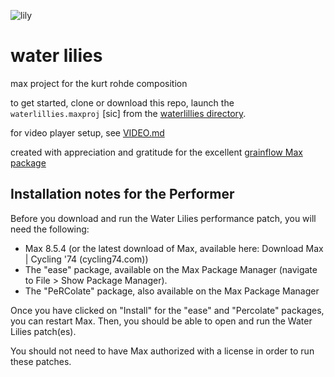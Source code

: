 ![lily](/icons/wl.ico) 
# water lilies
max project for the kurt rohde composition

to get started, clone or download this repo, launch the `waterlillies.maxproj` \[sic\] from the [waterlillies directory](/waterlillies/).

for video player setup, see [VIDEO.md](/video-player/VIDEO.md)

created with appreciation and gratitude for the excellent [grainflow Max package](https://github.com/composingcap/grainflow)

## Installation notes for the Performer

Before you download and run the Water Lilies performance patch, you will need the following:

- Max 8.5.4 (or the latest download of Max, available here: Download Max | Cycling '74 (cycling74.com))
- The "ease" package, available on the Max Package Manager (navigate to File > Show Package Manager). 
- The "PeRColate" package, also available on the Max Package Manager

Once you have clicked on "Install" for the "ease" and "Percolate" packages, you can restart Max. Then, you should be able to open and run the Water Lilies patch(es).

You should not need to have Max authorized with a license in order to run these patches. 
